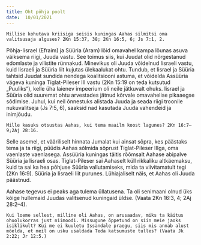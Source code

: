```yaml
---
title: Oht põhja poolt 
date:  10/01/2021  
---
```


`Millise kohutava kriisiga seisis kuningas Aahas silmitsi oma valitsusaja alguses? 2Kn 15:37, 38; 2Kn 16:5, 6; Js 7:1, 2.`

Põhja-Iisrael (Efraim) ja Süüria (Aram) lõid omavahel kampa lõunas asuva väiksema riigi, Juuda vastu. See toimus siis, kui Juudat olid nõrgestanud edomlaste ja vilistite rünnakud. Minevikus oli Juuda võidelnud Iisraeli vastu, kuid Iisraeli ja Süüria liit kujutas ülekaalukat ohtu. Tundub, et Iisrael ja Süüria tahtsid Juudat sundida nendega koalitsiooni astuma, et võidelda Assüüria vägeva kuninga Tiglat-Pileser III vastu (2Kn 15:19 on teda kutsutud „Puuliks“), kelle üha laienev impeerium oli neile jätkuvalt ohuks. Iisrael ja Süüria olid suuremat ohtu arvestades jätnud kõrvale omavahelise pikaaegse sõdimise. Juhul, kui neil õnnestuks alistada Juuda ja seada riigi troonile nukuvalitseja (Js 7:5, 6), saaksid nad kasutada Juuda vahendeid ja inimjõudu.

`Mille kasuks otsustas Aahas, kui tema maailm koost lagunes? 2Kn 16:7–9;2Aj 28:16.`

Selle asemel, et vääriliselt hinnata Jumalat kui ainsat sõpra, kes päästaks tema ja ta riigi, püüdis Aahas sõlmida sõprust Tiglat-Pileser IIIga, oma vaenlaste vaenlasega. Assüüria kuningas täitis rõõmsalt Aahase abipalve Süüria ja Iisraeli osas. Tiglat-Pileser sai Aahaselt küll rikkaliku altkäemaksu, kuid ta sai ka hea põhjuse Süüria vallutamiseks, mida ta viivitamatult tegi (2Kn 16:9). Süüria ja Iisraeli liit purunes. Lühiajaliselt näis, et Aahas oli Juuda päästnud.

Aahase tegevus ei peaks aga tulema üllatusena. Ta oli senimaani olnud üks kõige hullemaid Juudas valitsenud kuningaid üldse. (Vaata 2Kn 16:3, 4; 2Aj 28:2–4).

`Kui loeme sellest, milline oli Aahas, on arusaadav, miks ta käitus ohuolukorras just niimoodi. Missugune õppetund on siin meie jaoks isiklikult? Kui me ei kuuletu Issandale praegu, siis mis annab alust mõelda, et meil on usku usaldada Teda katsumuste tulles? (Vaata Jk 2:22; Jr 12:5.)`